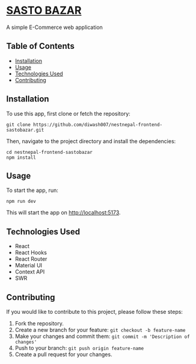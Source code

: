 <body>
  <a href="https://sastobazar.netlify.app/"><h1>SASTO BAZAR</h1></a>
  <p>A simple E-Commerce web application
</p>
  <h2>Table of Contents</h2>
  <ul>
    <li><a href="#installation">Installation</a></li>
    <li><a href="#usage">Usage</a></li>
    <li><a href="#technologies-used">Technologies Used</a></li>
    <li><a href="#contributing">Contributing</a></li>
  </ul>
  <h2>Installation</h2>
  <p>To use this app, first clone or fetch the repository:</p>
  <pre><code>git clone https://github.com/diwash007/nestnepal-frontend-sastobazar.git</code></pre>
  <p>Then, navigate to the project directory and install the dependencies:</p>
  <pre><code>cd nestnepal-frontend-sastobazar
npm install</code></pre>
  <h2>Usage</h2>
  <p>To start the app, run:</p>
  <pre><code>npm run dev</code></pre>
  <p>This will start the app on <a href="http://localhost:5173">http://localhost:5173</a>.</p>
  <h2>Technologies Used</h2>
  <ul>
    <li>React</li>
    <li>React Hooks</li>
    <li>React Router</li>
    <li>Material UI</li>
    <li>Context API</li>
    <li>SWR</li>
  </ul>
  <h2>Contributing</h2>
  <p>If you would like to contribute to this project, please follow these steps:</p>
  <ol>
    <li>Fork the repository.</li>
    <li>Create a new branch for your feature: <code>git checkout -b feature-name</code></li>
    <li>Make your changes and commit them: <code>git commit -m 'Description of changes'</code></li>
    <li>Push to your branch: <code>git push origin feature-name</code></li>
    <li>Create a pull request for your changes.</li>
  </ol>
</body>
